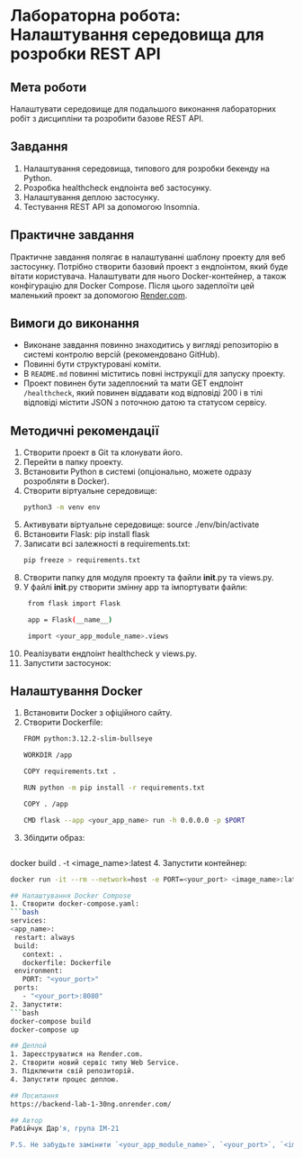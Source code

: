 # Лабораторна робота: Налаштування середовища для розробки REST API

## Мета роботи
Налаштувати середовище для подальшого виконання лабораторних робіт з дисципліни та розробити базове REST API.

## Завдання
1. Налаштування середовища, типового для розробки бекенду на Python.
2. Розробка healthcheck ендпоінта веб застосунку.
3. Налаштування деплою застосунку.
4. Тестування REST API за допомогою Insomnia.

## Практичне завдання
Практичне завдання полягає в налаштуванні шаблону проекту для веб застосунку. Потрібно створити базовий проект з ендпоінтом, який буде вітати користувача. Налаштувати для нього Docker-контейнер, а також конфігурацію для Docker Compose. Після цього задеплоїти цей маленький проект за допомогою [Render.com](https://render.com).

## Вимоги до виконання
- Виконане завдання повинно знаходитись у вигляді репозиторію в системі контролю версій (рекомендовано GitHub).
- Повинні бути структуровані коміти.
- В `README.md` повинні міститись повні інструкції для запуску проекту.
- Проект повинен бути задеплоєний та мати GET ендпоінт `/healthcheck`, який повинен віддавати код відповіді 200 і в тілі відповіді містити JSON з поточною датою та статусом сервісу.

## Методичні рекомендації
1. Створити проект в Git та клонувати його.
2. Перейти в папку проекту.
3. Встановити Python в системі (опціонально, можете одразу розробляти в Docker).
4. Створити віртуальне середовище:
   ```bash
   python3 -m venv env
5. Активувати віртуальне середовище:
    source ./env/bin/activate
6. Встановити Flask:
    pip install flask
7. Записати всі залежності в requirements.txt:
   ```bash
   pip freeze > requirements.txt
8. Створити папку для модуля проекту та файли __init__.py та views.py.
9. У файлі __init__.py створити змінну app та імпортувати файли:
   ```bash
    from flask import Flask

    app = Flask(__name__)

    import <your_app_module_name>.views
10. Реалізувати ендпоінт healthcheck у views.py.
11. Запустити застосунок:

## Налаштування Docker
1. Встановити Docker з офіційного сайту.
2. Створити Dockerfile:
   ```bash
   FROM python:3.12.2-slim-bullseye

   WORKDIR /app

   COPY requirements.txt .

   RUN python -m pip install -r requirements.txt

   COPY . /app

   CMD flask --app <your_app_name> run -h 0.0.0.0 -p $PORT

3. Збілдити образ:
   ```bash
  docker build . -t <image_name>:latest
4. Запустити контейнер:
   ```bash
  docker run -it --rm --network=host -e PORT=<your_port> <image_name>:latest

## Налаштування Docker Compose
1. Створити docker-compose.yaml:
```bash
services:
  <app_name>:
    restart: always
    build:
      context: .
      dockerfile: Dockerfile
    environment:
      PORT: "<your_port>"
    ports:
      - "<your_port>:8080"
2. Запустити:
   ```bash
  docker-compose build
  docker-compose up

## Деплой
1. Зареєструватися на Render.com.
2. Створити новий сервіс типу Web Service.
3. Підключити свій репозиторій.
4. Запустити процес деплою.

## Посилання
https://backend-lab-1-30ng.onrender.com/

## Автор
Рабійчук Дар'я, група ІМ-21

P.S. Не забудьте замінити `<your_app_module_name>`, `<your_port>`, `<image_name>` та `<app_name>` на відповідні значення.
